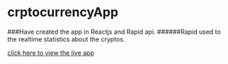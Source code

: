 # crptocurrencyApp
###Have created the app in Reactjs and Rapid api.
######Rapid used to the realtime statistics about the cryptos.

[click here to view the live app](https://cryptocurrencyinformativeapp.netlify.app/)
